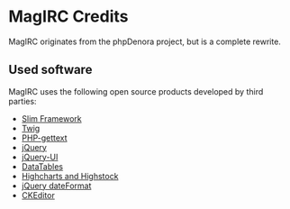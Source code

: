 MagIRC Credits
==============
MagIRC originates from the phpDenora project, but is a complete rewrite.

Used software
-------------
MagIRC uses the following open source products developed by third parties:

* [Slim Framework](http://www.slimframework.com)
* [Twig](http://twig.sensiolabs.org)
* [PHP-gettext](https://launchpad.net/php-gettext/)
* [jQuery](http://www.jquery.com)
* [jQuery-UI](http://www.jqueryui.com)
* [DataTables](http://www.datatables.net)
* [Highcharts and Highstock](http://www.highcharts.com)
* [jQuery dateFormat](https://github.com/phstc/jquery-dateFormat)
* [CKEditor](http://www.ckeditor.com)
